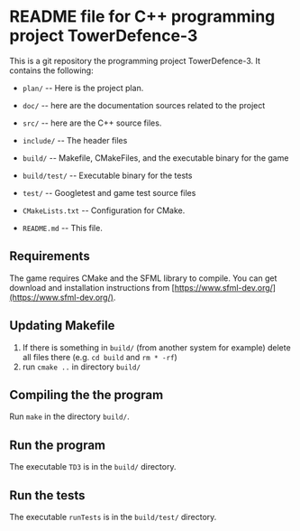 # README file for C++ programming project TowerDefence-3

This is a git repository the programming project TowerDefence-3.
It contains the following:

  * `plan/` -- Here is the project plan.

  * `doc/` -- here are the documentation sources related to the project

  * `src/` -- here are the C++ source files. 
  
  * `include/` -- The header files
  
  * `build/` -- Makefile, CMakeFiles, and the executable binary for the game
 
  * `build/test/` -- Executable binary for the tests

  * `test/` -- Googletest and game test source files 

  * `CMakeLists.txt` -- Configuration for CMake.
  
  * `README.md` -- This file.

## Requirements
The game requires CMake and the SFML library to compile. You can get download and installation instructions from [https://www.sfml-dev.org/](https://www.sfml-dev.org/).

## Updating Makefile
1. If there is something in `build/` (from another system for example) delete all files there (e.g. `cd build` and `rm * -rf`)
2. run `cmake ..` in directory `build/`

## Compiling the the program
Run `make` in the directory `build/`.

## Run the program
The executable `TD3` is in the `build/` directory.

## Run the tests
The executable `runTests` is in the `build/test/` directory.
